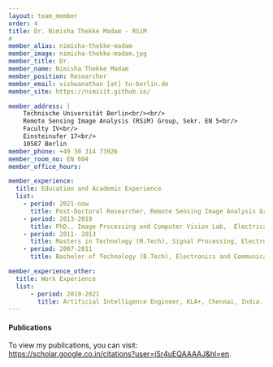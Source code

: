 ```yaml
---
layout: team_member
order: 4
title: Dr. Nimisha Thekke Madam - RSiM
#
member_alias: nimisha-thekke-madam
member_image: nimisha-thekke-madam.jpg
member_title: Dr.
member_name: Nimisha Thekke Madam
member_position: Researcher
member_email: vishwanathan [at] tu-berlin.de
member_site: https://nimiiit.github.io/

member_address: |
    Technische Universität Berlin<br/><br/>
    Remote Sensing Image Analysis (RSiM) Group, Sekr. EN 5<br/>
    Faculty IV<br/>
    Einsteinufer 17<br/>
    10587 Berlin
member_phone: +49 30 314 73926
member_room_no: EN 604
member_office_hours:

member_experience:
  title: Education and Academic Experience
  list:
    - period: 2021-now
      title: Post-Doctoral Researcher, Remote Sensing Image Analysis Group (RSiM), TU Berlin, Berlin, Germany.
    - period: 2013-2019
      title: PhD., Image Processing and Computer Vision Lab,  Electrical Engineering Department, Indian Institute of Technology Madras, India.
    - period: 2011- 2013
      title: Masters in Technology (M.Tech), Signal Processing, Electronics and Communication Department, National Institute of Technology, Calicut, India.
    - period: 2007-2011
      title: Bachelor of Technology (B.Tech), Electronics and Communication, Amrita Viswa Vidyapeetham, Kollam, India.

member_experience_other:
  title: Work Experience
  list:
      - period: 2019-2021
        title: Artificial Intelligence Engineer, KLA+, Chennai, India.
---
```


  <h4 class="mt-4">Publications</h4>
  <p>To view my publications, you can visit: <a href="https://scholar.google.co.in/citations?user=jSr4uEQAAAAJ&hl=en" target="_blank">https://scholar.google.co.in/citations?user=jSr4uEQAAAAJ&hl=en</a>.</p>
